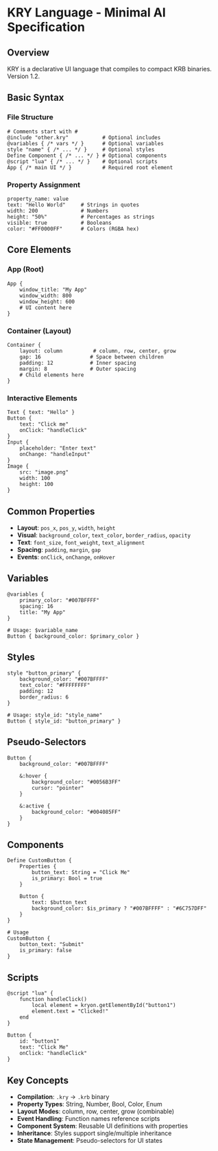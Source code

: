 # KRY Language - Minimal AI Specification

## Overview
KRY is a declarative UI language that compiles to compact KRB binaries. Version 1.2.

## Basic Syntax

### File Structure
```kry
# Comments start with #
@include "other.kry"           # Optional includes
@variables { /* vars */ }      # Optional variables
style "name" { /* ... */ }     # Optional styles
Define Component { /* ... */ } # Optional components
@script "lua" { /* ... */ }    # Optional scripts
App { /* main UI */ }          # Required root element
```

### Property Assignment
```kry
property_name: value
text: "Hello World"     # Strings in quotes
width: 200              # Numbers
height: "50%"           # Percentages as strings
visible: true           # Booleans
color: "#FF0000FF"      # Colors (RGBA hex)
```

## Core Elements

### App (Root)
```kry
App {
    window_title: "My App"
    window_width: 800
    window_height: 600
    # UI content here
}
```

### Container (Layout)
```kry
Container {
    layout: column          # column, row, center, grow
    gap: 16                # Space between children
    padding: 12            # Inner spacing
    margin: 8              # Outer spacing
    # Child elements here
}
```

### Interactive Elements
```kry
Text { text: "Hello" }
Button { 
    text: "Click me"
    onClick: "handleClick"
}
Input { 
    placeholder: "Enter text"
    onChange: "handleInput"
}
Image { 
    src: "image.png"
    width: 100
    height: 100
}
```

## Common Properties
- **Layout**: `pos_x`, `pos_y`, `width`, `height`
- **Visual**: `background_color`, `text_color`, `border_radius`, `opacity`
- **Text**: `font_size`, `font_weight`, `text_alignment`
- **Spacing**: `padding`, `margin`, `gap`
- **Events**: `onClick`, `onChange`, `onHover`

## Variables
```kry
@variables {
    primary_color: "#007BFFFF"
    spacing: 16
    title: "My App"
}

# Usage: $variable_name
Button { background_color: $primary_color }
```

## Styles
```kry
style "button_primary" {
    background_color: "#007BFFFF"
    text_color: "#FFFFFFFF"
    padding: 12
    border_radius: 6
}

# Usage: style_id: "style_name"
Button { style_id: "button_primary" }
```

## Pseudo-Selectors
```kry
Button {
    background_color: "#007BFFFF"
    
    &:hover {
        background_color: "#0056B3FF"
        cursor: "pointer"
    }
    
    &:active {
        background_color: "#004085FF"
    }
}
```

## Components
```kry
Define CustomButton {
    Properties {
        button_text: String = "Click Me"
        is_primary: Bool = true
    }
    
    Button {
        text: $button_text
        background_color: $is_primary ? "#007BFFFF" : "#6C757DFF"
    }
}

# Usage
CustomButton { 
    button_text: "Submit"
    is_primary: false
}
```

## Scripts
```kry
@script "lua" {
    function handleClick()
        local element = kryon.getElementById("button1")
        element.text = "Clicked!"
    end
}

Button {
    id: "button1"
    text: "Click Me"
    onClick: "handleClick"
}
```

## Key Concepts
- **Compilation**: `.kry` → `.krb` binary
- **Property Types**: String, Number, Bool, Color, Enum
- **Layout Modes**: column, row, center, grow (combinable)
- **Event Handling**: Function names reference scripts
- **Component System**: Reusable UI definitions with properties
- **Inheritance**: Styles support single/multiple inheritance
- **State Management**: Pseudo-selectors for UI states